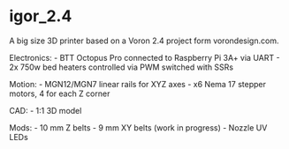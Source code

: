 # igor_2.4

A big size 3D printer based on a Voron 2.4 project form vorondesign.com.

Electronics:
    - BTT Octopus Pro connected to Raspberry Pi 3A+ via UART
    - 2x 750w bed heaters controlled via PWM switched with SSRs

Motion:
    - MGN12/MGN7 linear rails for XYZ axes
    - x6 Nema 17 stepper motors, 4 for each Z corner

CAD:
    - 1:1 3D model

Mods:
    - 10 mm Z belts
    - 9 mm XY belts (work in progress)
    - Nozzle UV LEDs
